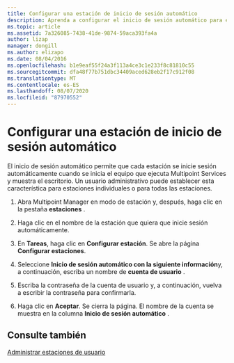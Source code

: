 ```yaml
---
title: Configurar una estación de inicio de sesión automático
description: Aprenda a configurar el inicio de sesión automático para estaciones de Multipoint Services
ms.topic: article
ms.assetid: 7a326085-7438-41de-9874-59aca393fa4a
author: lizap
manager: dongill
ms.author: elizapo
ms.date: 08/04/2016
ms.openlocfilehash: b1e9eaf55f24a3f113a4ce3c1e233f8c81810c55
ms.sourcegitcommit: dfa48f77b751dbc34409aced628eb2f17c912f08
ms.translationtype: MT
ms.contentlocale: es-ES
ms.lasthandoff: 08/07/2020
ms.locfileid: "87970552"
---
```

# <a name="set-up-a-station-for-automatic-logon"></a>Configurar una estación de inicio de sesión automático
El inicio de sesión automático permite que cada estación se inicie sesión automáticamente cuando se inicia el equipo que ejecuta Multipoint Services y muestra el escritorio. Un usuario administrativo puede establecer esta característica para estaciones individuales o para todas las estaciones.

1.  Abra Multipoint Manager en modo de estación y, después, haga clic en la pestaña **estaciones** .

2.  Haga clic en el nombre de la estación que quiera que inicie sesión automáticamente.

3.  En **Tareas**, haga clic en **Configurar estación**. Se abre la página **Configurar estaciones**.

4.  Seleccione **Inicio de sesión automático con la siguiente información**y, a continuación, escriba un nombre de **cuenta de usuario** .

5.  Escriba la contraseña de la cuenta de usuario y, a continuación, vuelva a escribir la contraseña para confirmarla.

6.  Haga clic en **Aceptar**. Se cierra la página. El nombre de la cuenta se muestra en la columna **Inicio de sesión automático** .

## <a name="see-also"></a>Consulte también
[Administrar estaciones de usuario](Manage-User-Stations.md)